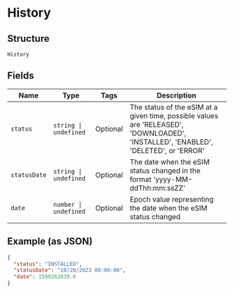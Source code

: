 
# History

## Structure

`History`

## Fields

| Name | Type | Tags | Description |
|  --- | --- | --- | --- |
| `status` | `string \| undefined` | Optional | The status of the eSIM at a given time, possible values are 'RELEASED', 'DOWNLOADED', 'INSTALLED', 'ENABLED', 'DELETED', or 'ERROR' |
| `statusDate` | `string \| undefined` | Optional | The date when the eSIM status changed in the format 'yyyy-MM-ddThh:mm:ssZZ' |
| `date` | `number \| undefined` | Optional | Epoch value representing the date when the eSIM status changed |

## Example (as JSON)

```json
{
  "status": "INSTALLED",
  "statusDate": "10/20/2023 00:00:00",
  "date": 1599262839.0
}
```


